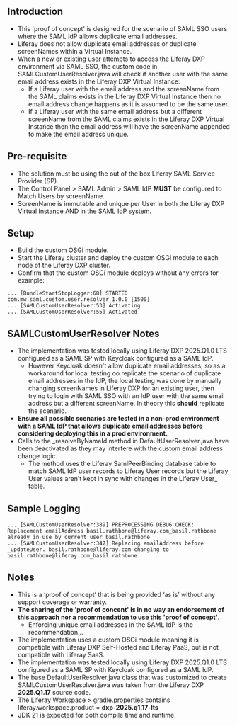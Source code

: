 ## Introduction ##
- This 'proof of concept' is designed for the scenario of SAML SSO users where the SAML IdP allows duplicate email addresses.
- Liferay does not allow duplicate email addresses or duplicate screenNames within a Virtual Instance.
- When a new or existing user attempts to access the Liferay DXP environment via SAML SSO, the custom code in SAMLCustomUserResolver.java will check if another user with the same email address exists in the Liferay DXP Virtual Instance:
  - If a Liferay user with the email address and the screenName from the SAML claims exists in the Liferay DXP Virtual Instance then no email address change happens as it is assumed to be the same user.
  - If a Liferay user with the same email address but a different screenName from the SAML claims exists in the Liferay DXP Virtual Instance then the email address will have the screenName appended to make the email address unique. 

## Pre-requisite ##
- The solution must be using the out of the box Liferay SAML Service Provider (SP).
- The Control Panel > SAML Admin > SAML IdP **MUST** be configured to Match Users by screenName.
- ScreenName is immutable and unique per User in both the Liferay DXP Virtual Instance AND in the SAML IdP system.

## Setup ##
- Build the custom OSGi module.
- Start the Liferay cluster and deploy the custom OSGi module to each node of the Liferay DXP cluster.
- Confirm that the custom OSGi module deploys without any errors for example:
```
... [BundleStartStopLogger:68] STARTED com.mw.saml.custom.user.resolver_1.0.0 [1500]
... [SAMLCustomUserResolver:53] Activating
... [SAMLCustomUserResolver:55] Activated
```

## SAMLCustomUserResolver Notes ##
- The implementation was tested locally using Liferay DXP 2025.Q1.0 LTS configured as a SAML SP with Keycloak configured as a SAML IdP.
  - However Keycloak doesn't allow duplicate email addresses, so as a workaround for local testing oo replicate the scenario of duplicate email addresses in the IdP, the local testing was done by manually changing screenNames in Liferay DXP for an existing user, then trying to login with SAML SSO with an IdP user with the same email address but a different screenName. In theory this **should** replicate the scenario.
- **Ensure all possible scenarios are tested in a non-prod environment with a SAML IdP that allows duplicate email addresses before considering deploying this in a prod environment.**
- Calls to the _resolveByNameId method in DefaultUserResolver.java have been deactivated as they may interfere with the custom email address change logic.
  - The method uses the Liferay SamlPeerBinding database table to match SAML IdP user records to Liferay User records but the Liferay User values aren't kept in sync with changes in the Liferay User_ table.

## Sample Logging ##
```
... [SAMLCustomUserResolver:389] PREPROCESSING DEBUG CHECK: Replacement emailAddress basil.rathbone@liferay.com_basil.rathbone already in use by current user basil.rathbone
... [SAMLCustomUserResolver:347] Replacing emailAddress before _updateUser. basil.rathbone@liferay.com changing to basil.rathbone@liferay.com_basil.rathbone
```

## Notes ##
- This is a ‘proof of concept’ that is being provided ‘as is’ without any support coverage or warranty.
- **The sharing of the 'proof of concent' is in no way an endorsement of this approach nor a recommendation to use this 'proof of concept'**.
  - Enforcing unique email addresses in the SAML IdP is the recommendation...
- The implementation uses a custom OSGi module meaning it is compatible with Liferay DXP Self-Hosted and Liferay PaaS, but is not compatible with Liferay SaaS.
- The implementation was tested locally using Liferay DXP 2025.Q1.0 LTS configured as a SAML SP with Keycloak configured as a SAML IdP.
- The base DefaultUserResolver.java class that was customized to create SAMLCustomUserResolver.java was taken from the Liferay DXP **2025.Q1.17** source code.
- The Liferay Workspace > gradle.properties contains liferay.workspace.product = **dxp-2025.q1.17-lts**
- JDK 21 is expected for both compile time and runtime.
